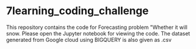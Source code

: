 # 7learning_coding_challenge
This repository contains the code for Forecasting problem "Whether it will snow. 
Please open the Jupyter notebook for viewing the code. 
The dataset generated from Google cloud using BIGQUERY is also given as .csv
